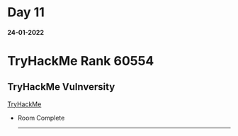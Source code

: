 
# Day 11

#### 24-01-2022

# TryHackMe Rank 60554
## TryHackMe Vulnversity

[TryHackMe](https://tryhackme.com/room/vulnversity)


- Room Complete

    ---
